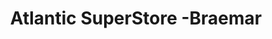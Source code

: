 ---
title: "Atlantic SuperStore -Braemar"
url: /dartmouth/atlantic-superstore-braemar/
shop: Supermarkt
---
